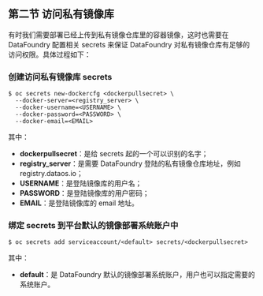 ## 第二节 访问私有镜像库

有时我们需要部署已经上传到私有镜像仓库里的容器镜像，这时也需要在 DataFoundry 配置相关 secrets 来保证 DataFoundry 对私有镜像仓库有足够的访问权限。具体过程如下：

### 创建访问私有镜像库 secrets

```
$ oc secrets new-dockercfg <dockerpullsecret> \
  --docker-server=<registry_server> \
  --docker-username=<USERNAME> \ 
  --docker-password=<PASSWORD> \
  --docker-email=<EMAIL>
```

其中：

* **dockerpullsecret**：是给 secrets 起的一个可以识别的名字；
* **registry\_server**：是需要 DataFoundry 登陆的私有镜像仓库地址，例如 registry.dataos.io；
* **USERNAME**：是登陆镜像库的用户名；
* **PASSWORD**：是登陆镜像库的用户密码；
* **EMAIL**：是登陆镜像库的 email 地址。

### 绑定 secrets 到平台默认的镜像部署系统账户中

```
$ oc secrets add serviceaccount/<default> secrets/<dockerpullsecret>
```

其中：

* **default**：是 DataFoundry 默认的镜像部署系统账户，用户也可以指定需要的系统账户。

